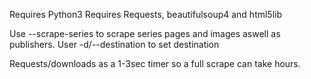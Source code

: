 Requires Python3
Requires Requests, beautifulsoup4 and html5lib

Use --scrape-series to scrape series pages and images aswell as publishers.
User -d/--destination to set destination

Requests/downloads as a 1-3sec timer so a full scrape can take hours.